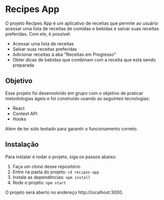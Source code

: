 # Recipes App

O projeto Recipes App é um aplicativo de receitas que permite ao usuário acessar uma lista de receitas de comidas e bebidas e salvar suas receitas preferidas. Com ele, é possível:

- Acessar uma lista de receitas
- Salvar suas receitas preferidas
- Adicionar receitas à aba "Receitas em Progresso"
- Obter dicas de bebidas que combinam com a receita que está sendo preparada

## Objetivo

Esse projeto foi desenvolvido em grupo com o objetivo de praticar metodologias ágeis e foi construído usando as seguintes tecnologias:
- React
- Context API
- Hooks

Além de ter sido testado para garantir o funcionamento correto.

## Instalação

Para instalar e rodar o projeto, siga os passos abaixo:

1. Faça um clone desse repositório
2. Entre na pasta do projeto: `cd recipes-app`
3. Instale as dependências: `npm install`
4. Rode o projeto: `npm start`

O projeto será aberto no endereço http://localhost:3000.



